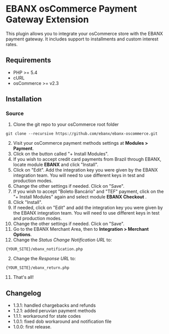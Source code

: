 # EBANX osCommerce Payment Gateway Extension

This plugin allows you to integrate your osCommerce store with the EBANX payment gateway.
It includes support to installments and custom interest rates.

## Requirements

* PHP >= 5.4
* cURL
* osCommerce >= v2.3

## Installation
### Source
1. Clone the git repo to your osCommerce root folder
```
git clone --recursive https://github.com/ebanx/ebanx-oscommerce.git
```
2. Visit your osCommerce payment methods settings at **Modules > Payment**.
3. Click on the button called "+ Install Modules".
4. If you wish to accept credit card payments from Brazil through EBANX, locate module **EBANX** and click "Install".
5. Click on "Edit". Add the integration key you were given by the EBANX integration team. You will need to use different keys in test and production modes.
6. Change the other settings if needed. Click on "Save".
7. If you wish to accept "Boleto Bancário" and "TEF" payment, click on the "+ Install Modules" again and select module **EBANX Checkout** .
8. Click "Install".
9. If needed, click on "Edit" and add the integration key you were given by the EBANX integration team. You will need to use different keys in test and production modes.
9. Change the other settings if needed. Click on "Save".
10. Go to the EBANX Merchant Area, then to **Integration > Merchant Options**.
  1. Change the _Status Change Notification URL_ to:
```
{YOUR_SITE}/ebanx_notification.php
```
  2. Change the _Response URL_ to:
```
{YOUR_SITE}/ebanx_return.php
```
11. That's all!

## Changelog
* 1.3.1: handled chargebacks and refunds
* 1.2.1: added peruvian payment methods
* 1.1.1: workaround for state codes
* 1.0.1: fixed dob workaround and notification file
* 1.0.0: first release.